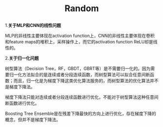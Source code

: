 # <p align="center">Random

1.**关于MLP和CNN的线性问题**

MLP的非线性主要体现在activation function上，CNN的非线性主要体现在卷积和feature maps的堆积上，采样操作上，而它的activation function ReLU却是线性的。

2.**关于归一化问题**

树型算法（Decision Tree，RF，GBDT，GBRT等）是不需要归一化的。因为需要归一化方法拟合的是连续或者分段连续函数，而树型算法可以拟合任意间断函数；而且，归一化是为梯度下降这类优化算法服务的，而树型算法的优化算法并不是梯度下降法。

梯度下降法只能对连续或者分段连续函数进行优化，不能对于树型算法这种任意间断函数进行优化。

Boosting Tree Ensemble是在残差下降最快的方向上进行优化，存在梯度下降的概念，但并不是梯度下降法。
